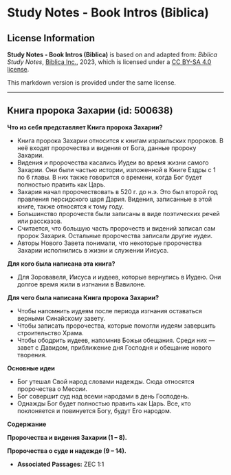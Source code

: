 # Study Notes - Book Intros (Biblica)

## License Information

**Study Notes - Book Intros (Biblica)** is based on and adapted from: _Biblica Study Notes_, [Biblica Inc.](https://www.biblica.com/), 2023, which is licensed under a [CC BY-SA 4.0 license](https://creativecommons.org/licenses/by-sa/4.0/legalcode.en).

This markdown version is provided under the same license.



--------------------------------

## Книга пророка Захарии (id: 500638)

**Что из себя представляет Книга пророка Захарии?**

* Книга пророка Захарии относится к книгам израильских пророков. В неё входят пророчества и видения от Бога, данные пророку Захарии.
* Видения и пророчества касались Иудеи во время жизни самого Захарии. Они были частью истории, изложенной в Книге Ездры с 1 по 6 главы. В них также говорится о времени, когда Бог будет полностью править как Царь.
* Захария начал пророчествовать в 520 г. до н.э. Это был второй год правления персидского царя Дария. Видения, записанные в этой книге, также относятся к тому году.
* Большинство пророчеств были записаны в виде поэтических речей или рассказов.
* Считается, что большую часть пророчеств и видений записал сам пророк Захария. Остальные пророчества записали другие иудеи.
* Авторы Нового Завета понимали, что некоторые пророчества Захарии исполнились в жизни и служении Иисуса.

**Для кого была написана эта книга?**

* Для Зоровавеля, Иисуса и иудеев, которые вернулись в Иудею. Они долгое время жили в изгнании в Вавилоне.

**Для чего была написана Книга пророка Захарии?**

* Чтобы напомнить иудеям после периода изгнания оставаться верными Синайскому завету.
* Чтобы записать пророчества, которые помогли иудеям завершить строительство Храма.
* Чтобы ободрить иудеев, напомнив Божьи обещания. Среди них — завет с Давидом, приближение дня Господня и обещание нового творения.

**Основные идеи**

* Бог утешал Свой народ словами надежды. Сюда относятся пророчества о Мессии.
* Бог совершит суд над всеми народами в день Господень.
* Однажды Бог будет полностью править как Царь. Все, кто поклоняется и повинуется Богу, будут Его народом.

**Содержание**

**Пророчества и видения Захарии (1 – 8\).**

**Пророчества о суде и надежде (9 – 14\).**

* **Associated Passages:** ZEC 1:1

